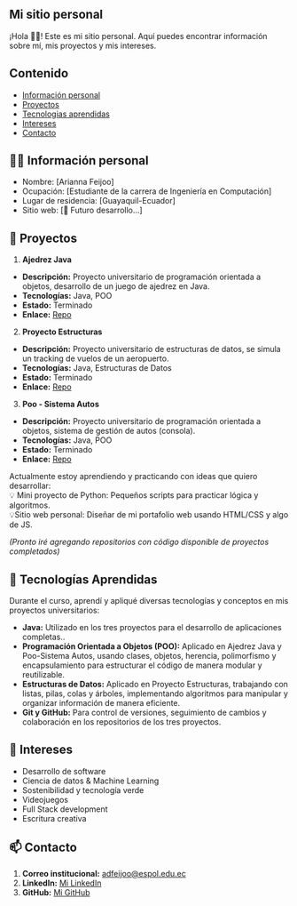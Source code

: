 ## Mi sitio personal
¡Hola 👋😊! Este es mi sitio personal. Aquí puedes encontrar información sobre mí, mis
proyectos y mis intereses.
## Contenido
* [Información personal](#-informacion-personal)
* [Proyectos](#-proyectos)
* [Tecnologias aprendidas](#-tecnologias-aprendidas)
* [Intereses](#-intereses)
* [Contacto](#-contacto)
  
## 👩‍💻 Información personal
* Nombre: [Arianna Feijoo]
* Ocupación: [Estudiante de la carrera de Ingeniería en Computación]
* Lugar de residencia: [Guayaquil-Ecuador]
* Sitio web: [🚧 Futuro desarrollo...]
  
## 📁 Proyectos
1. **Ajedrez Java**  
  - **Descripción:** Proyecto universitario de programación orientada a objetos, desarrollo de un juego de ajedrez en Java.  
  - **Tecnologías:** Java, POO  
  - **Estado:** Terminado  
  - **Enlace:** [Repo](https://github.com/Cykes07/Ajedrez_Java.git)  

2. **Proyecto Estructuras**  
  - **Descripción:** Proyecto universitario de estructuras de datos, se simula un tracking de vuelos de un aeropuerto.  
  - **Tecnologías:** Java, Estructuras de Datos  
  - **Estado:** Terminado  
  - **Enlace:** [Repo](https://github.com/sizaguir/ProyectoEstructuras.git)  

3. **Poo - Sistema Autos**  
  - **Descripción:** Proyecto universitario de programación orientada a objetos, sistema de gestión de autos (consola).  
  - **Tecnologías:** Java, POO  
  - **Estado:** Terminado  
  - **Enlace:** [Repo](https://github.com/Cykes07/Poo-Sistema-autos.git)  

Actualmente estoy aprendiendo y practicando con ideas que quiero desarrollar:  
💡 Mini proyecto de Python: Pequeños scripts para practicar lógica y algoritmos.  
💡Sitio web personal: Diseñar de mi portafolio web usando HTML/CSS y algo de JS.  

*(Pronto iré agregando repositorios con código disponible de proyectos completados)*

## 🧰 Tecnologías Aprendidas
Durante el curso, aprendí y apliqué diversas tecnologías y conceptos en mis proyectos universitarios:

* **Java:** Utilizado en los tres proyectos para el desarrollo de aplicaciones completas..  
* **Programación Orientada a Objetos (POO):** Aplicado en Ajedrez Java y Poo-Sistema Autos, usando clases, objetos, herencia, polimorfismo y encapsulamiento para estructurar el código de manera modular y reutilizable.  
* **Estructuras de Datos:** Aplicado en Proyecto Estructuras, trabajando con listas, pilas, colas y árboles, implementando algoritmos para manipular y organizar información de manera eficiente.  
* **Git y GitHub:** Para control de versiones, seguimiento de cambios y colaboración en los repositorios de los tres proyectos.   
  
## 🌟 Intereses
* Desarrollo de software  
* Ciencia de datos & Machine Learning  
* Sostenibilidad y tecnología verde  
* Videojuegos
* Full Stack development
* Escritura creativa

## 📫 Contacto
1. **Correo institucional:** adfeijoo@espol.edu.ec  
2. **LinkedIn:** [Mi LinkedIn](https://www.linkedin.com/in/arianna-feijoo-hurtado-78a79a253)  
3. **GitHub:** [Mi GitHub](https://github.com/AriFtw03)  
